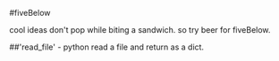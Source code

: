 ﻿#fiveBelow

cool ideas don't pop while biting a sandwich. so try beer for fiveBelow.

##'read_file' - python read a file and return as a dict.

